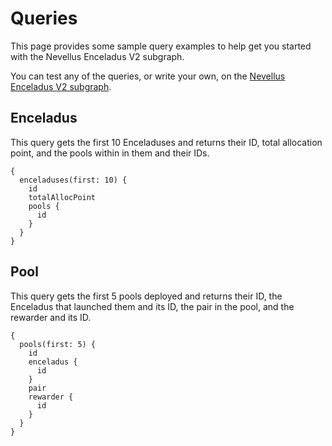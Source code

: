 # Queries

This page provides some sample query examples to help get you started with the Nevellus Enceladus V2 subgraph.

You can test any of the queries, or write your own, on the [Nevellus Enceladus V2 subgraph](https://thegraph.com/hosted-service/subgraph/).

## Enceladus

This query gets the first 10 Enceladuses and returns their ID, total allocation point, and the pools within in them and their IDs.

```
{
  enceladuses(first: 10) {
    id
    totalAllocPoint
    pools {
      id
    }
  }
}
```

## Pool

This query gets the first 5 pools deployed and returns their ID, the Enceladus that launched them and its ID, the pair in the pool, and the rewarder and its ID.

```
{
  pools(first: 5) {
    id
    enceladus {
      id
    }
    pair
    rewarder {
      id
    }
  }
}
```
